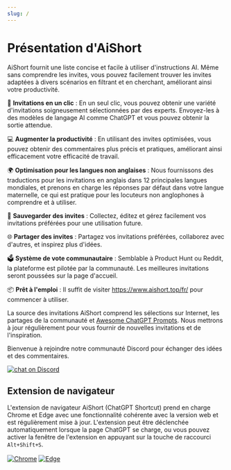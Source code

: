 ```yaml
---
slug: /
---
```


# Présentation d'AiShort

AiShort fournit une liste concise et facile à utiliser d'instructions AI. Même sans comprendre les invites, vous pouvez facilement trouver les invites adaptées à divers scénarios en filtrant et en cherchant, améliorant ainsi votre productivité.

🚀 **Invitations en un clic** : En un seul clic, vous pouvez obtenir une variété d'invitations soigneusement sélectionnées par des experts. Envoyez-les à des modèles de langage AI comme ChatGPT et vous pouvez obtenir la sortie attendue.

💻 **Augmenter la productivité** : En utilisant des invites optimisées, vous pouvez obtenir des commentaires plus précis et pratiques, améliorant ainsi efficacement votre efficacité de travail.

🌍 **Optimisation pour les langues non anglaises** : Nous fournissons des traductions pour les invitations en anglais dans 12 principales langues mondiales, et prenons en charge les réponses par défaut dans votre langue maternelle, ce qui est pratique pour les locuteurs non anglophones à comprendre et à utiliser.

💾 **Sauvegarder des invites** : Collectez, éditez et gérez facilement vos invitations préférées pour une utilisation future.

🌐 **Partager des invites** : Partagez vos invitations préférées, collaborez avec d'autres, et inspirez plus d'idées.

🗳️ **Système de vote communautaire** : Semblable à Product Hunt ou Reddit, la plateforme est pilotée par la communauté. Les meilleures invitations seront poussées sur la page d'accueil.

📦 **Prêt à l'emploi** : Il suffit de visiter <https://www.aishort.top/fr/> pour commencer à utiliser.

La source des invitations AiShort comprend les sélections sur Internet, les partages de la communauté et [Awesome ChatGPT Prompts](https://github.com/f/awesome-chatgpt-prompts). Nous mettrons à jour régulièrement pour vous fournir de nouvelles invitations et de l'inspiration.

Bienvenue à rejoindre notre communauté Discord pour échanger des idées et des commentaires.

<a href="https://discord.gg/PZTQfJ4GjX">
   <img src="https://img.shields.io/discord/1048780149899939881?color=%2385c8c8&label=Discord&logo=discord&style=for-the-badge" alt="chat on Discord" />
</a>

## Extension de navigateur

L'extension de navigateur AiShort (ChatGPT Shortcut) prend en charge Chrome et Edge avec une fonctionnalité cohérente avec la version web et est régulièrement mise à jour. L'extension peut être déclenchée automatiquement lorsque la page ChatGPT se charge, ou vous pouvez activer la fenêtre de l'extension en appuyant sur la touche de raccourci `Alt+Shift+S`.


<a href="https://chrome.google.com/webstore/detail/chatgpt-shortcut/blcgeoojgdpodnmnhfpohphdhfncblnj">
  <img src="https://img.newzone.top/2023-06-05-12-28-49.png?imageMogr2/format/webp"  alt="Chrome" valign="middle" /></a>

<a href="https://microsoftedge.microsoft.com/addons/detail/chatgpt-shortcut/hnggpalhfjmdhhmgfjpmhlfilnbmjoin">
  <img src="https://img.newzone.top/2023-06-05-12-26-20.png?imageMogr2/format/webp" alt="Edge" valign="middle" /></a>
